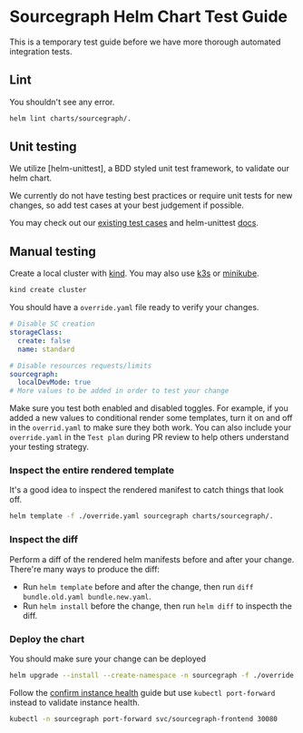 # Sourcegraph Helm Chart Test Guide

This is a temporary test guide before we have more thorough automated integration tests.

## Lint

You shouldn't see any error.

```sh
helm lint charts/sourcegraph/.
```

## Unit testing

We utilize [helm-unittest], a BDD styled unit test framework, to validate our helm chart.

We currently do not have testing best practices or require unit tests for new changes, so add test cases at your best judgement if possible.

You may check out our [existing test cases](https://github.com/sourcegraph/deploy-sourcegraph-helm/tree/main/charts/sourcegraph/tests) and helm-unittest [docs](https://github.com/quintush/helm-unittest/blob/master/DOCUMENT.md).

## Manual testing

Create a local cluster with [kind]. You may also use [k3s] or [minikube].

```sh
kind create cluster
```

You should have a `override.yaml` file ready to verify your changes.

```yaml
# Disable SC creation
storageClass:
  create: false
  name: standard

# Disable resources requests/limits
sourcegraph:
  localDevMode: true
# More values to be added in order to test your change
```

Make sure you test both enabled and disabled toggles. For example, if you added a new values to conditional render some templates, turn it on and off in the `overrid.yaml` to make sure they both work. You can also include your `override.yaml` in the `Test plan` during PR review to help others understand your testing strategy.

### Inspect the entire rendered template

It's a good idea to inspect the rendered manifest to catch things that look off.

```sh
helm template -f ./override.yaml sourcegraph charts/sourcegraph/.
```

### Inspect the diff

Perform a diff of the rendered helm manifests before and after your change. There're many ways to produce the diff:

- Run `helm template` before and after the change, then run `diff bundle.old.yaml bundle.new.yaml`.
- Run `helm install` before the change, then run `helm diff` to inspecth the diff.

### Deploy the chart

You should make sure your change can be deployed

```sh
helm upgrade --install --create-namespace -n sourcegraph -f ./override.yaml sourcegraph charts/sourcegraph/.
```

Follow the [confirm instance health] guide but use `kubectl port-forward` instead to validate instance health.

```sh
kubectl -n sourcegraph port-forward svc/sourcegraph-frontend 30080
```

[confirm instance health]: https://handbook.sourcegraph.com/departments/product-engineering/engineering/cloud/delivery/managed/upgrade_process/#8-confirm-instance-health
[k3s]: https://k3s.io/
[kind]: https://kind.sigs.k8s.io/
[minikube]: https://minikube.sigs.k8s.io/docs/start/
